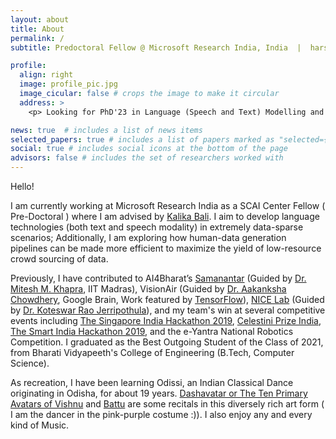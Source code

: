 ```yaml
---
layout: about
title: About
permalink: /
subtitle: Predoctoral Fellow @ Microsoft Research India, India  |  harshitadd (at) gmail.com

profile:
  align: right
  image: profile_pic.jpg
  image_cicular: false # crops the image to make it circular
  address: >
    <p> Looking for PhD'23 in Language (Speech and Text) Modelling and Human-AI Collaboration.</p>

news: true  # includes a list of news items
selected_papers: true # includes a list of papers marked as "selected={true}"
social: true # includes social icons at the bottom of the page
advisors: false # includes the set of researchers worked with
---
```


Hello!

I am currently working at Microsoft Research India as a SCAI Center Fellow ( Pre-Doctoral ) where I am advised by [Kalika Bali](https://www.microsoft.com/en-us/research/people/kalikab/). I aim to develop language technologies (both text and speech modality) in extremely data-sparse scenarios; Additionally, I am exploring how human-data generation pipelines can be made more efficient to maximize the yield of low-resource crowd sourcing of data. 
 
Previously, I have contributed to AI4Bharat’s [Samanantar](https://arxiv.org/abs/2104.05596) (Guided by [Dr. Mitesh M. Khapra](https://www.cse.iitm.ac.in/~miteshk/), IIT Madras), VisionAir (Guided by [Dr. Aakanksha Chowdhery](https://research.google/people/105776/), Google Brain, Work featured by [TensorFlow](https://blog.tensorflow.org/2020/02/visionair-using-federated-learning-to-estimate-airquality-tensorflow-api-java.html)), [NICE Lab](https://sites.google.com/site/koteswarraojerripothula/neatai-servolab?authuser=0) (Guided by [Dr. Koteswar Rao Jerripothula](https://sites.google.com/site/koteswarraojerripothula/home?authuser=0)), and my team's win at several competitive events including [The Singapore India Hackathon 2019](https://mic.gov.in/assets/si2019/si2019winnerteams.html), [Celestini Prize India](https://www.indiatoday.in/education-today/news/story/delhi-college-students-win-prestigious-marconi-awards-for-apps-on-women-safety-and-checking-air-pollution-1611854-2019-10-22), [The Smart India Hackathon 2019](https://www.aicte-india.org/Initiatives/smart-india-hackathon), and the e-Yantra National Robotics Competition. I graduated as the Best Outgoing Student of the Class of 2021, from Bharati Vidyapeeth's College of Engineering (B.Tech, Computer Science).

As recreation, I have been learning Odissi, an Indian Classical Dance originating in Odisha, for about 19 years. [Dashavatar or The Ten Primary Avatars of Vishnu](https://www.youtube.com/watch?v=ZbV-Zkr7J5M&list=PLtiP2QZNNEeqmAWEsj4Y-N-D3sYh5BnAa&t=163s) and [Battu](https://youtu.be/icBmrUi6XCI?list=PLtiP2QZNNEeqmAWEsj4Y-N-D3sYh5BnAa&t=129) are some recitals in this diversely rich art form ( I am the dancer in the pink-purple costume :)). I also enjoy any and every kind of Music. 
